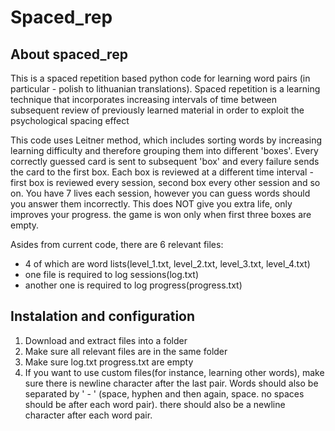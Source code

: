 # Spaced_rep

##  About spaced_rep

This is a spaced repetition based python code for learning word pairs (in particular - polish to lithuanian translations). 
Spaced repetition is a learning technique that incorporates increasing intervals of time between subsequent review of previously learned material in order to exploit the psychological spacing effect

This code uses Leitner method, which includes sorting words by increasing learning difficulty and therefore grouping them into different 'boxes'. Every correctly guessed card is sent to subsequent 'box' and every failure sends the card to the first box. Each box is reviewed at a different time interval - first box is reviewed every session, second box every other session and so on. You have 7 lives each session, however you can guess words should you answer them incorrectly. This does NOT give you extra life, only improves your progress. the game is won only when first three boxes are empty.

Asides from current code, there are 6 relevant files:
- 4 of which are word lists(level_1.txt, level_2.txt, level_3.txt, level_4.txt)
- one file is required to log sessions(log.txt)
- another one is required to log progress(progress.txt)

## Instalation and configuration
1. Download and extract files into a folder
2. Make sure all relevant files are in the same folder
2. Make sure log.txt progress.txt are empty 
3. If you want to use custom files(for instance, learning other words), make sure there is newline character after the last pair. Words should also be separated by ' - ' (space, hyphen and then again, space. no spaces should be after each word pair). there should also be a newline character after each word pair.
